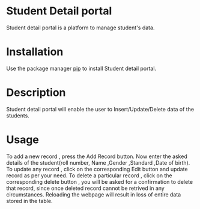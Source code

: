 # Student Detail portal
Student detail portal is a platform to manage student's data.
# Installation
Use the package manager  [pip](https://github.com/ritesh1731/modal_box) to install Student detail portal.
# Description
Student detail portal will enable the user to Insert/Update/Delete data of the students.
# Usage
To add a new record , press the Add Record button.
Now enter the asked details of the student(roll number, Name ,Gender ,Standard ,Date of birth).
To update any record , click on the corresponding Edit button and update record as per your need.
To delete a particular record , click on the corresponding delete button , you will be asked for a confirmation to delete
that record, since once deleted record cannot be retrived in any circumstances.
Reloading the webpage will result in loss of entire data stored in the table. 
